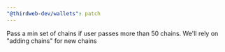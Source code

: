 ```yaml
---
"@thirdweb-dev/wallets": patch
---
```


Pass a min set of chains if user passes more than 50 chains. We'll rely on "adding chains" for new chains
